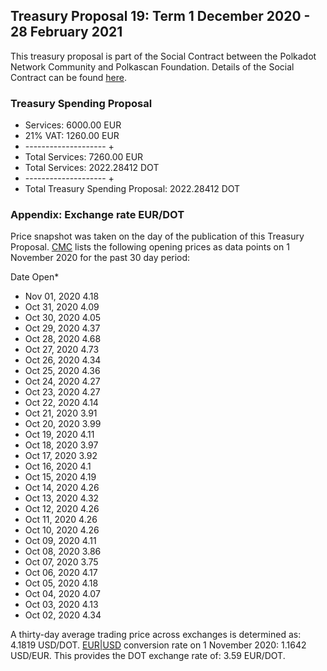 ## Treasury Proposal 19: Term 1 December 2020 - 28 February 2021
This treasury proposal is part of the Social Contract between the Polkadot Network Community and Polkascan Foundation.
Details of the Social Contract can be found [here](https://github.com/polkascan/social-contract/blob/master/polkadot/social-contract-001.md).

### Treasury Spending Proposal
- Services: 6000.00 EUR
- 21% VAT: 1260.00 EUR
- -------------------- +
- Total Services: 7260.00 EUR
- Total Services: 2022.28412 DOT
- -------------------- +
- Total Treasury Spending Proposal: 2022.28412 DOT

### Appendix: Exchange rate EUR/DOT
Price snapshot was taken on the day of the publication of this Treasury Proposal. [CMC](https://coinmarketcap.com/currencies/polkadot-new/historical-data/) lists the following opening prices as data points on 1 November 2020 for the past 30 day period: 

Date	Open*
- Nov 01, 2020	4.18
- Oct 31, 2020	4.09
- Oct 30, 2020	4.05
- Oct 29, 2020	4.37
- Oct 28, 2020	4.68
- Oct 27, 2020	4.73
- Oct 26, 2020	4.34
- Oct 25, 2020	4.36
- Oct 24, 2020	4.27
- Oct 23, 2020	4.27
- Oct 22, 2020	4.14
- Oct 21, 2020	3.91
- Oct 20, 2020	3.99
- Oct 19, 2020	4.11
- Oct 18, 2020	3.97
- Oct 17, 2020	3.92
- Oct 16, 2020	4.1
- Oct 15, 2020	4.19
- Oct 14, 2020	4.26
- Oct 13, 2020	4.32
- Oct 12, 2020	4.26
- Oct 11, 2020	4.26
- Oct 10, 2020	4.26
- Oct 09, 2020	4.11
- Oct 08, 2020	3.86
- Oct 07, 2020	3.75
- Oct 06, 2020	4.17
- Oct 05, 2020	4.18
- Oct 04, 2020	4.07
- Oct 03, 2020	4.13
- Oct 02, 2020	4.34

A thirty-day average trading price across exchanges is determined as: 4.1819 USD/DOT. [EUR|USD](https://www.exchangerates.org.uk/EUR-USD-01_11_2020-exchange-rate-history.html) conversion rate on 1 November 2020: 1.1642 USD/EUR. This provides the DOT exchange rate of: 3.59 EUR/DOT.
